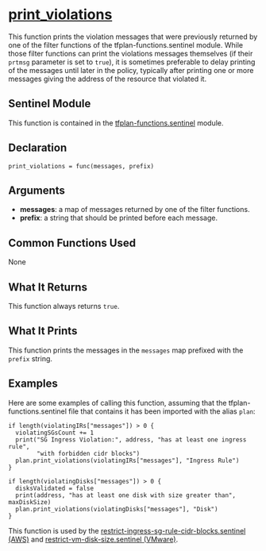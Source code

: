 # [print_violations](../tfplan-functions.sentinel#L305)
This function prints the violation messages that were previously returned by one of the filter functions of the tfplan-functions.sentinel module. While those filter functions can print the violations messages themselves (if their `prtmsg` parameter is set to `true`), it is sometimes preferable to delay printing of the messages until later in the policy, typically after printing one or more messages giving the address of the resource that violated it.

## Sentinel Module
This function is contained in the [tfplan-functions.sentinel](../tfplan-functions.sentinel) module.

## Declaration
`print_violations = func(messages, prefix)`

## Arguments
* **messages**: a map of messages returned by one of the filter functions.
* **prefix**: a string that should be printed before each message.

## Common Functions Used
None

## What It Returns
This function always returns `true`.

## What It Prints
This function prints the messages in the `messages` map prefixed with the `prefix` string.

## Examples
Here are some examples of calling this function, assuming that the tfplan-functions.sentinel file that contains it has been imported with the alias `plan`:
```
if length(violatingIRs["messages"]) > 0 {
  violatingSGsCount += 1
  print("SG Ingress Violation:", address, "has at least one ingress rule",
        "with forbidden cidr blocks")
  plan.print_violations(violatingIRs["messages"], "Ingress Rule")
}

if length(violatingDisks["messages"]) > 0 {
  disksValidated = false
  print(address, "has at least one disk with size greater than", maxDiskSize)
  plan.print_violations(violatingDisks["messages"], "Disk")
}
```

This function is used by the [restrict-ingress-sg-rule-cidr-blocks.sentinel (AWS)](../../../aws/restrict-ingress-sg-rule-cidr-blocks.sentinel) and [restrict-vm-disk-size.sentinel (VMware)](../../../vmware/restrict-vm-disk-size.sentinel).
